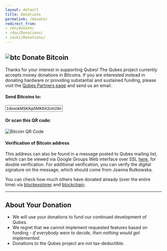 ```yaml
---
layout: default
title: Donations
permalink: /donate/
redirect_from:
- /en/donate/
- /doc/Donations/
- /wiki/Donations/
---
```


## ![btc](/attachment/site/btc.png) Donate Bitcoin

Thanks for your interest in supporting Qubes! The Qubes project currently accepts money donations in Bitcoins. If you are interested instead in donating hardware or providing substantial and sustained funding, please visit the [Qubes Partners page](/partners/) and send us an email.

#### Send Bitcoins to:

<form class="more-bottom">
  <div class="form-group">
  <div class="input-group input-group-lg">
    <span class="input-group-addon" id="donate-btn-icon"><i class="fa fa-btc"></i></span>
    <input type="text" class="form-control" aria-describedby="donate-btc-icon" value="14zockMSKKp5MK6X2cHJ3mQwm9MwYsJ39j" readonly>
  </div>
  </div>
</form>

#### Or scan this QR code:

![Bitcoin QR Code](/attachment/site/btc-qr.png)

#### Verification of Bitcoin address

This address can also be found in a message posted to Qubes mailing list, which can be viewed via Google Groups Web interface over SSL [here](https://groups.google.com/d/msg/qubes-devel/u3wAzm1dB5Y/s5CiUGDebL4J), for double verification. For additional verification, you can verify the digital signature on the message, which should come from Joanna Rutkowska.

You can check how much others have donated already (over the entire time) via [blockexplorer](https://blockexplorer.com/address/14zockMSKKp5MK6X2cHJ3mQwm9MwYsJ39j) and [blockchain](https://blockchain.info/address/14zockMSKKp5MK6X2cHJ3mQwm9MwYsJ39j).

---

## About Your Donation

- We will use your donations to fund our continued development of Qubes.
- We regret that we cannot implement requested features based on funding - *if everybody were to decide, then nothing would get implemented.*
- Donations to the Qubes project are not tax-deductible.
